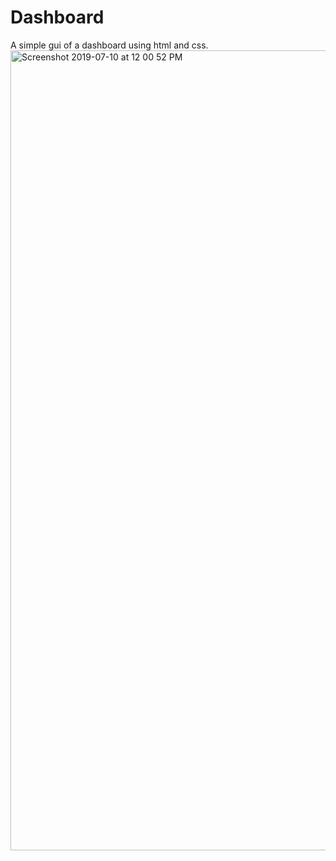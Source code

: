 # Dashboard
A simple gui of a dashboard using html and css.
<img width="1280" alt="Screenshot 2019-07-10 at 12 00 52 PM" src="https://user-images.githubusercontent.com/52451957/60945904-72a61c00-a30a-11e9-88b4-aeab416fc8ae.png">
